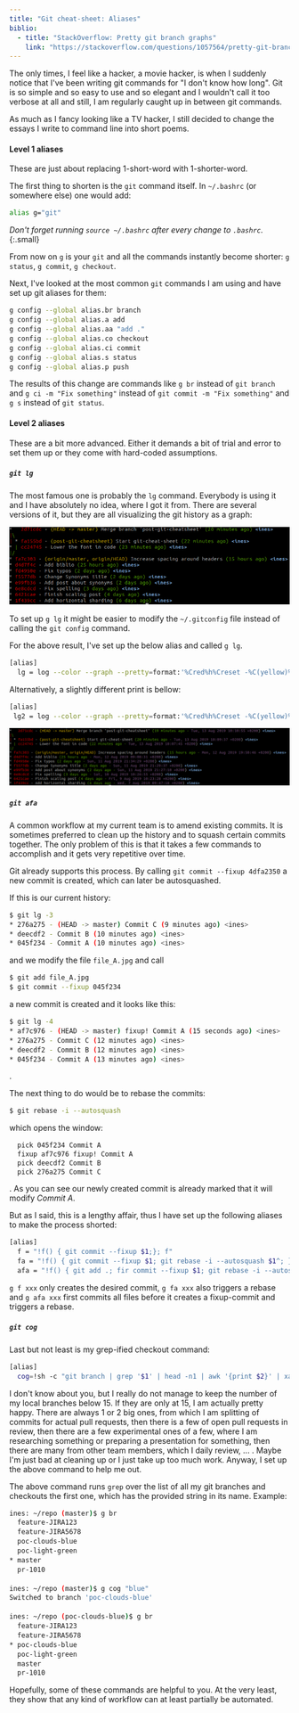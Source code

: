 ```yaml
---
title: "Git cheat-sheet: Aliases"
biblio:
  - title: "StackOverflow: Pretty git branch graphs"
    link: "https://stackoverflow.com/questions/1057564/pretty-git-branch-graphs?page=1&tab=votes#tab-top"
---
```


The only times, I feel like a hacker, a movie hacker, is when I suddenly notice that I've been writing git commands for "I don't know how long". Git is so simple and so easy to use and so elegant and I wouldn't call it too verbose at all and still, I am regularly caught up in between git commands.

As much as I fancy looking like a TV hacker, I still decided to change the essays I write to command line into short poems.

#### Level 1 aliases

These are just about replacing 1-short-word with 1-shorter-word.

The first thing to shorten is the `git` command itself. In `~/.bashrc` (or somewhere else) one would add:

```bash
alias g="git"
```

*Don't forget running `source ~/.bashrc` after every change to `.bashrc`.*
{:.small}

From now on `g` is your `git` and all the commands instantly become shorter: `g status`, `g commit`, `g checkout`.

Next, I've looked at the most common `git` commands I am using and have set up git aliases for them:
```bash
g config --global alias.br branch
g config --global alias.a add
g config --global alias.aa "add ."
g config --global alias.co checkout
g config --global alias.ci commit
g config --global alias.s status
g config --global alias.p push
```

The results of this change are commands like `g br` instead of `git branch` and `g ci -m "Fix something"` instead of `git commit -m "Fix something"` and `g s` instead of `git status`.

#### Level 2 aliases

These are a bit more advanced. Either it demands a bit of trial and error to set them up or they come with hard-coded assumptions.

##### `git lg`

The most famous one is probably the `lg` command. Everybody is using it and I have absolutely no idea, where I got it from. There are several versions of it, but they are all visualizing the git history as a graph:

![git lg](/assets/git-lg.png)

To set up `g lg` it might be easier to modify the `~/.gitconfig` file instead of calling the `git config` command.

For the above result, I've set up the below alias and called `g lg`.
```bash
[alias]
  lg = log --color --graph --pretty=format:'%Cred%h%Creset -%C(yellow)%d%Creset %s %Cgreen(%cr) %C(bold blue)<%an>%Creset' --abbrev-commit
```

Alternatively, a slightly different print is bellow:
```bash
[alias]
 lg2 = log --color --graph --pretty=format:'%Cred%h%Creset -%C(yellow)%d%Creset %s %Cgreen(%cr - %C(magenta)%cD%Creset) %C(bold blue)<%an>%Creset' --abbrev-commit
```

![git lg 2](/assets/Git-lg-2.png)
 
##### `git afa`

A common workflow at my current team is to amend existing commits. It is sometimes preferred to clean up the history and to squash certain commits together. The only problem of this is that it takes a few commands to accomplish and it gets very repetitive over time.

Git already supports this process. By calling `git commit --fixup 4dfa2350` a new commit is created, which can later be autosquashed.

If this is our current history:
```bash
$ git lg -3
* 276a275 - (HEAD -> master) Commit C (9 minutes ago) <ines>
* deecdf2 - Commit B (10 minutes ago) <ines>
* 045f234 - Commit A (10 minutes ago) <ines>
```
and we modify the file `file_A.jpg` and call 
```bash
$ git add file_A.jpg
$ git commit --fixup 045f234
```
a new commit is created and it looks like this:
```bash
$ git lg -4
* af7c976 - (HEAD -> master) fixup! Commit A (15 seconds ago) <ines>
* 276a275 - Commit C (12 minutes ago) <ines>
* deecdf2 - Commit B (12 minutes ago) <ines>
* 045f234 - Commit A (13 minutes ago) <ines>
```
.

The next thing to do would be to rebase the commits:
```bash
$ git rebase -i --autosquash
```
which opens the window:
```vim
  pick 045f234 Commit A
  fixup af7c976 fixup! Commit A
  pick deecdf2 Commit B
  pick 276a275 Commit C
```
. As you can see our newly created commit is already marked that it will modify *Commit A*.

But as I said, this is a lengthy affair, thus I have set up the following aliases to make the process shorted:

```bash
[alias]
  f = "!f() { git commit --fixup $1;}; f"
  fa = "!f() { git commit --fixup $1; git rebase -i --autosquash $1^; }; f"
  afa = "!f() { git add .; fir commit --fixup $1; git rebase -i --autosquash $1^;}; f"
```
 `g f xxx` only creates the desired commit, `g fa xxx` also triggers a rebase and `g afa xxx` first commits all files before it creates a fixup-commit and triggers a rebase.


##### `git cog`

Last but not least is my grep-ified checkout command:

```bash
[alias]
  cog=!sh -c "git branch | grep '$1' | head -n1 | awk '{print $2}' | xargs git co "
```

I don't know about you, but I really do not manage to keep the number of my local branches below 15. If they are only at 15, I am actually pretty happy. There are always 1 or 2 big ones, from which I am splitting of commits for actual pull requests, then there is a few of open pull requests in review, then there are a few experimental ones of a few, where I am researching something or preparing a presentation for something, then there are many from other team members, which I daily review, ... . Maybe I'm just bad at cleaning up or I just take up too much work. Anyway, I set up the above command to help me out.

The above command runs `grep` over the list of all my git branches and checkouts the first one, which has the provided string in its name. Example:

```bash
ines: ~/repo (master)$ g br
  feature-JIRA123
  feature-JIRA5678
  poc-clouds-blue
  poc-light-green
* master
  pr-1010

ines: ~/repo (master)$ g cog "blue"
Switched to branch 'poc-clouds-blue'

ines: ~/repo (poc-clouds-blue)$ g br
  feature-JIRA123
  feature-JIRA5678
* poc-clouds-blue
  poc-light-green
  master
  pr-1010
```

Hopefully, some of these commands are helpful to you. At the very least, they show that any kind of workflow can at least partially be automated.
